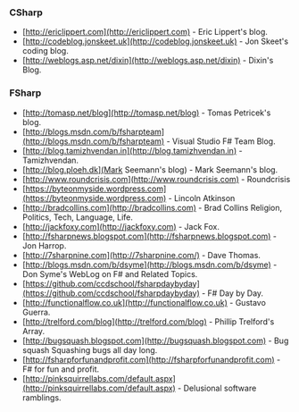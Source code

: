 ### CSharp

- [http://ericlippert.com](http://ericlippert.com) - Eric Lippert's blog.
- [http://codeblog.jonskeet.uk](http://codeblog.jonskeet.uk) - Jon Skeet's coding blog.
- [http://weblogs.asp.net/dixin](http://weblogs.asp.net/dixin) - Dixin's Blog.

### FSharp

- [http://tomasp.net/blog](http://tomasp.net/blog) - Tomas Petricek's blog.
- [http://blogs.msdn.com/b/fsharpteam](http://blogs.msdn.com/b/fsharpteam) - Visual Studio F# Team Blog.
- [http://blog.tamizhvendan.in](http://blog.tamizhvendan.in) - Tamizhvendan.
- [http://blog.ploeh.dk](Mark Seemann's blog) - Mark Seemann's blog.
- [http://www.roundcrisis.com](http://www.roundcrisis.com) - Roundcrisis
- [https://byteonmyside.wordpress.com](https://byteonmyside.wordpress.com) - Lincoln Atkinson
- [http://bradcollins.com](http://bradcollins.com) - Brad Collins Religion, Politics, Tech, Language, Life.
- [http://jackfoxy.com](http://jackfoxy.com) - Jack Fox.
- [http://fsharpnews.blogspot.com](http://fsharpnews.blogspot.com) - Jon Harrop.
- [http://7sharpnine.com](http://7sharpnine.com/) - Dave Thomas.
- [http://blogs.msdn.com/b/dsyme](http://blogs.msdn.com/b/dsyme) - Don Syme's WebLog on F# and Related Topics.
- [https://github.com/ccdschool/fsharpdaybyday](https://github.com/ccdschool/fsharpdaybyday) - F# Day by Day.
- [http://functionalflow.co.uk](http://functionalflow.co.uk) - Gustavo Guerra.
- [http://trelford.com/blog](http://trelford.com/blog) - Phillip Trelford's Array.
- [http://bugsquash.blogspot.com](http://bugsquash.blogspot.com) - Bug squash Squashing bugs all day long.
- [http://fsharpforfunandprofit.com](http://fsharpforfunandprofit.com) - F# for fun and profit.
- [http://pinksquirrellabs.com/default.aspx](http://pinksquirrellabs.com/default.aspx) - Delusional software ramblings.
